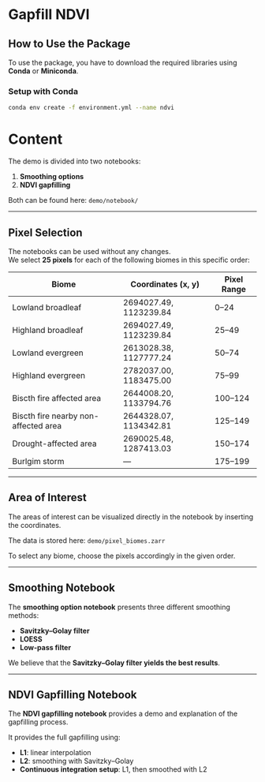 # Gapfill NDVI

## How to Use the Package

To use the package, you have to download the required libraries using **Conda** or **Miniconda**.

### Setup with Conda
```bash
conda env create -f environment.yml --name ndvi
```

# Content

The demo is divided into two notebooks:  

1. **Smoothing options**  
2. **NDVI gapfilling**  

Both can be found here: `demo/notebook/`

---

## Pixel Selection

The notebooks can be used without any changes.  
We select **25 pixels** for each of the following biomes in this specific order:

| Biome                                | Coordinates (x, y)         | Pixel Range |
|--------------------------------------|----------------------------|-------------|
| Lowland broadleaf                     | 2694027.49, 1123239.84    | 0–24        |
| Highland broadleaf                    | 2694027.49, 1123239.84    | 25–49       |
| Lowland evergreen                     | 2613028.38, 1127777.24    | 50–74       |
| Highland evergreen                    | 2782037.00, 1183475.00    | 75–99       |
| Biscth fire affected area             | 2644008.20, 1133794.76    | 100–124     |
| Biscth fire nearby non-affected area  | 2644328.07, 1134342.81    | 125–149     |
| Drought-affected area                 | 2690025.48, 1287413.03    | 150–174     |
| Burlgim storm                         | —                         | 175–199     |

---

## Area of Interest

The areas of interest can be visualized directly in the notebook by inserting the coordinates.  

The data is stored here: `demo/pixel_biomes.zarr`  

To select any biome, choose the pixels accordingly in the given order.

---

## Smoothing Notebook

The **smoothing option notebook** presents three different smoothing methods:  

- **Savitzky–Golay filter**  
- **LOESS**  
- **Low-pass filter**  

We believe that the **Savitzky–Golay filter yields the best results**.

---

## NDVI Gapfilling Notebook

The **NDVI gapfilling notebook** provides a demo and explanation of the gapfilling process.  

It provides the full gapfilling using:  

- **L1**: linear interpolation  
- **L2**: smoothing with Savitzky–Golay  
- **Continuous integration setup**: L1, then smoothed with L2  
